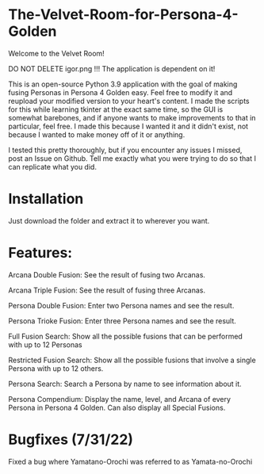 # The-Velvet-Room-for-Persona-4-Golden
Welcome to the Velvet Room!

DO NOT DELETE igor.png !!! The application is dependent on it!

This is an open-source Python 3.9 application with the goal of making fusing Personas in Persona 4 Golden easy. Feel free to modify it and reupload your modified version to your heart's content. I made the scripts for this while learning tkinter at the exact same time, so the GUI is somewhat barebones, and if anyone wants to make improvements to that in particular, feel free. I made this because I wanted it and it didn't exist, not because I wanted to make money off of it or anything.

I tested this pretty thoroughly, but if you encounter any issues I missed, post an Issue on Github. Tell me exactly what you were trying to do so that I can replicate what you did.


Installation
============

Just download the folder and extract it to wherever you want.


Features:
=========

Arcana Double Fusion: See the result of fusing two Arcanas.

Arcana Triple Fusion: See the result of fusing three Arcanas.

Persona Double Fusion: Enter two Persona names and see the result.

Persona Trioke Fusion: Enter three Persona names and see the result.

Full Fusion Search: Show all the possible fusions that can be performed with up to 12 Personas

Restricted Fusion Search: Show all the possible fusions that involve a single Persona with up to 12 others.

Persona Search: Search a Persona by name to see information about it.

Persona Compendium: Display the name, level, and Arcana of every Persona in Persona 4 Golden. Can also display all Special Fusions.

Bugfixes (7/31/22)
=======================
Fixed a bug where Yamatano-Orochi was referred to as Yamata-no-Orochi
